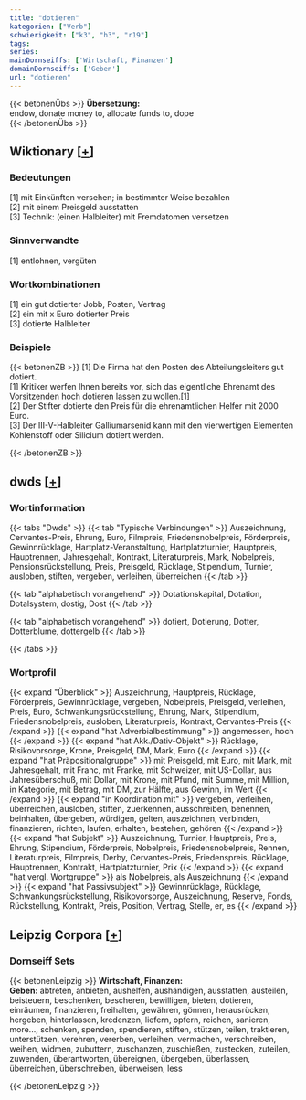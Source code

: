 ```yaml
---
title: "dotieren"
kategorien: ["Verb"]
schwierigkeit: ["k3", "h3", "r19"]
tags:
series:
mainDornseiffs: ['Wirtschaft, Finanzen']
domainDornseiffs: ['Geben']
url: "dotieren"
---
```


{{< betonenÜbs >}}
**Übersetzung:**  
endow, donate money to, allocate funds to, dope  
{{< /betonenÜbs >}}

## Wiktionary [[+](https://de.wiktionary.org/wiki/dotieren)]

### Bedeutungen
[1] mit Einkünften versehen; in bestimmter Weise bezahlen  
[2] mit einem Preisgeld ausstatten  
[3] Technik: (einen Halbleiter) mit Fremdatomen versetzen  

### Sinnverwandte
[1] entlohnen, vergüten  

### Wortkombinationen
[1] ein gut dotierter Jobb, Posten, Vertrag  
[2] ein mit x Euro dotierter Preis  
[3] dotierte Halbleiter  

### Beispiele
{{< betonenZB >}}
[1] Die Firma hat den Posten des Abteilungsleiters gut dotiert.  
[1] Kritiker werfen Ihnen bereits vor, sich das eigentliche Ehrenamt des Vorsitzenden hoch dotieren lassen zu wollen.[1]  
[2] Der Stifter dotierte den Preis für die ehrenamtlichen Helfer mit 2000 Euro.  
[3] Der III-V-Halbleiter Galliumarsenid kann mit den vierwertigen Elementen Kohlenstoff oder Silicium dotiert werden.  

{{< /betonenZB >}}


## dwds [[+](https://www.dwds.de/wb/dotieren)]

### Wortinformation
{{< tabs "Dwds" >}}
{{< tab "Typische Verbindungen" >}}
Auszeichnung, Cervantes-Preis, Ehrung, Euro, Filmpreis, Friedensnobelpreis, Förderpreis, Gewinnrücklage, Hartplatz-Veranstaltung, Hartplatzturnier, Hauptpreis, Hauptrennen, Jahresgehalt, Kontrakt, Literaturpreis, Mark, Nobelpreis, Pensionsrückstellung, Preis, Preisgeld, Rücklage, Stipendium, Turnier, ausloben, stiften, vergeben, verleihen, überreichen
{{< /tab >}}

{{< tab "alphabetisch vorangehend" >}}
Dotationskapital, Dotation, Dotalsystem, dostig, Dost
{{< /tab >}}

{{< tab "alphabetisch vorangehend" >}}
dotiert, Dotierung, Dotter, Dotterblume, dottergelb
{{< /tab >}}

{{< /tabs >}}

### Wortprofil
{{< expand "Überblick" >}} Auszeichnung, Hauptpreis, Rücklage, Förderpreis, Gewinnrücklage, vergeben, Nobelpreis, Preisgeld, verleihen, Preis, Euro, Schwankungsrückstellung, Ehrung, Mark, Stipendium, Friedensnobelpreis, ausloben, Literaturpreis, Kontrakt, Cervantes-Preis {{< /expand >}}
{{< expand "hat Adverbialbestimmung" >}} angemessen, hoch {{< /expand >}}
{{< expand "hat Akk./Dativ-Objekt" >}} Rücklage, Risikovorsorge, Krone, Preisgeld, DM, Mark, Euro {{< /expand >}}
{{< expand "hat Präpositionalgruppe" >}} mit Preisgeld, mit Euro, mit Mark, mit Jahresgehalt, mit Franc, mit Franke, mit Schweizer, mit US-Dollar, aus Jahresüberschuß, mit Dollar, mit Krone, mit Pfund, mit Summe, mit Million, in Kategorie, mit Betrag, mit DM, zur Hälfte, aus Gewinn, im Wert {{< /expand >}}
{{< expand "in Koordination mit" >}} vergeben, verleihen, überreichen, ausloben, stiften, zuerkennen, ausschreiben, benennen, beinhalten, übergeben, würdigen, gelten, auszeichnen, verbinden, finanzieren, richten, laufen, erhalten, bestehen, gehören {{< /expand >}}
{{< expand "hat Subjekt" >}} Auszeichnung, Turnier, Hauptpreis, Preis, Ehrung, Stipendium, Förderpreis, Nobelpreis, Friedensnobelpreis, Rennen, Literaturpreis, Filmpreis, Derby, Cervantes-Preis, Friedenspreis, Rücklage, Hauptrennen, Kontrakt, Hartplatzturnier, Prix {{< /expand >}}
{{< expand "hat vergl. Wortgruppe" >}} als Nobelpreis, als Auszeichnung {{< /expand >}}
{{< expand "hat Passivsubjekt" >}} Gewinnrücklage, Rücklage, Schwankungsrückstellung, Risikovorsorge, Auszeichnung, Reserve, Fonds, Rückstellung, Kontrakt, Preis, Position, Vertrag, Stelle, er, es {{< /expand >}}

## Leipzig Corpora [[+](https://corpora.uni-leipzig.de/en/res?word=dotieren&corpusId=deu_newscrawl-public_2018)]

### Dornseiff Sets
{{< betonenLeipzig >}}
**Wirtschaft, Finanzen:**  
**Geben:** abtreten, anbieten, aushelfen, aushändigen, ausstatten, austeilen, beisteuern, beschenken, bescheren, bewilligen, bieten, dotieren, einräumen, finanzieren, freihalten, gewähren, gönnen, herausrücken, hergeben, hinterlassen, kredenzen, liefern, opfern, reichen, sanieren, more..., schenken, spenden, spendieren, stiften, stützen, teilen, traktieren, unterstützen, verehren, vererben, verleihen, vermachen, verschreiben, weihen, widmen, zubuttern, zuschanzen, zuschießen, zustecken, zuteilen, zuwenden, überantworten, übereignen, übergeben, überlassen, überreichen, überschreiben, überweisen, less  

{{< /betonenLeipzig >}}
